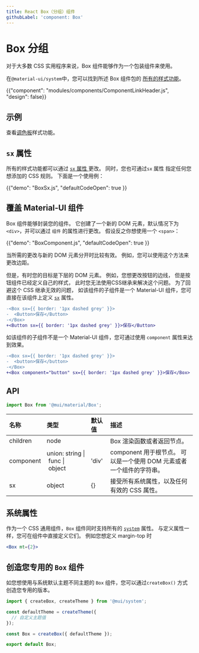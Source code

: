 ```yaml
---
title: React Box（分组）组件
githubLabel: 'component: Box'
---
```


# Box 分组

<p class="description">对于大多数 CSS 实用程序来说，Box 组件能够作为一个包装组件来使用。</p>

在`@material-ui/system`中，您可以找到所述 Box 组件包的 [所有的样式功能](/system/basics/#all-inclusive)。

{{"component": "modules/components/ComponentLinkHeader.js", "design": false}}

## 示例

查看[调色板](/system/palette/)样式功能。

## `sx` 属性

所有的样式功能都可以通过 [`sx` 属性 ](/system/basics/#the-sx-prop)更改。 同时，您也可通过`sx` 属性 指定任何您想添加的 CSS 规则。 下面是一个使用例：

{{"demo": "BoxSx.js", "defaultCodeOpen": true }}

## 覆盖 Material-UI 组件

Box 组件能够封装您的组件。 它创建了一个新的 DOM 元素，默认情况下为 `<div>`，并可以通过 `组件` 的属性进行更改。 假设反之你想使用一个 `<span>`：

{{"demo": "BoxComponent.js", "defaultCodeOpen": true }}

当所需的更改与新的 DOM 元素分开时比较有效。 例如，您可以使用这个方法来更改边距。

但是，有时您的目标是下层的 DOM 元素。 例如，您想更改按钮的边线， 但是按钮组件已经定义自己的样式， 此时您无法使用CSS继承来解决这个问题。 为了回避这个 CSS 继承无效的问题， 如该组件的子组件是一个 Material-UI 组件，您可直接在该组件上定义 [`sx`](/system/basics/#the-sx-prop) 属性。

```diff
-<Box sx={{ border: '1px dashed grey' }}>
-  <Button>保存</Button>
-</Box>
+<Button sx={{ border: '1px dashed grey' }}>保存</Button>
```

如该组件的子组件不是一个 Material-UI 组件，您可通过使用 `component` 属性来达到效果。

```diff
-<Box sx={{ border: '1px dashed grey' }}>
-  <button>保存</button>
-</Box>
+<Box component="button" sx={{ border: '1px dashed grey' }}>保存</Box>
```

## API

```jsx
import Box from '@mui/material/Box';
```

| 名称                                       | 类型                                                                                                                            | 默认值                                     | 描述                                         |
|:---------------------------------------- |:----------------------------------------------------------------------------------------------------------------------------- |:--------------------------------------- |:------------------------------------------ |
| <span class="prop-name">children</span>  | <span class="prop-type">node<br></span>                                                                                 |                                         | Box 渲染函数或者返回节点。                            |
| <span class="prop-name">component</span> | <span class="prop-type">union:&nbsp;string&nbsp;&#124;<br>&nbsp;func&nbsp;&#124;<br>&nbsp;object<br></span> | <span class="prop-default">'div'</span> | component 用于根节点。 可以是一个使用 DOM 元素或者一个组件的字符串。 |
| <span class="prop-name">sx</span>        | <span class="prop-type">object</span>                                                                                         | <span class="prop-default">{}</span>    | 接受所有系统属性，以及任何有效的 CSS 属性。                   |

## 系统属性

作为一个 CSS 通用组件，`Box` 组件同时支持所有的 [`system`](/system/properties/) 属性。 与定义属性一样，您可在组件中直接定义它们。 例如您想定义 margin-top 时

```jsx
<Box mt={2}>
```

## 创造您专用的 `Box` 组件

如您想使用与系统默认主题不同主题的 `Box` 组件，您可以通过`createBox()` 方式创造您专用的版本。

```js
import { createBox, createTheme } from '@mui/system';

const defaultTheme = createTheme({
  // 自定义主题值
});

const Box = createBox({ defaultTheme });

export default Box;
```
